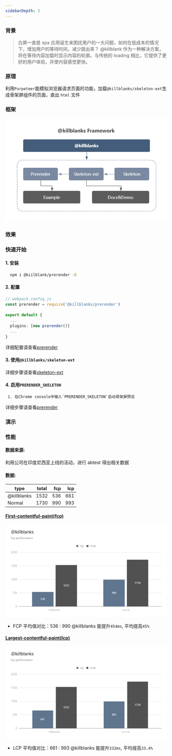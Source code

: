 ```yaml
---
sidebarDepth: 3
---
```


### 背景

> 白屏一直是 spa 应用诞生来困扰用户的一大问题，如何在低成本的情况下，增加用户的等待时间，减少跳出率？ @killblank 作为一种解决方案，将在等待内容加载时显示内容的轮廓。与传统的 loading 相比，它提供了更好的用户体验，并使内容感觉更快。

### 原理

利用`Purpeteer`能模拟浏览器请求页面的功能，加载`@killblanks/skeleton-ext`生成骨架屏组件的页面，直出 `html` 文件

### 框架

![@killblanks_framework](./imgs/@killblanks_framework.png)

### 效果

### 快速开始

#### 1. 安装

```sh
  npm i @kiilblank/prerender -D
```

#### 2. 配置

```ts
// webpack.config.js
const prerender = require('@killblanks/prerender')

export default {
  ...
  plugins: [new prerender()]
  ...
}
```

详细配置请查看[prerender](../documents/prerender)

#### 3. 使用`@killblanks/skeleton-ext`

详细步骤请查看[skeleton-ext](./skeleton-ext/)

#### 4. 启用`PRERENDER_SKELETON`

```sh
 1. 在Chrome console中输入`PRERENDER_SKELETON`启动骨架屏预览
```

详细步骤请查看[prerender](./prerender/)

### 演示

### 性能

#### 数据来源:

利用公司在印度尼西亚上线的活动，进行 abtest 得出相关数据

#### 数据:

| type        | total | fcp | lcp |
| ----------- | :---: | --: | --: |
| @killblanks | 1532  | 536 | 661 |
| Normal      | 1730  | 990 | 993 |

#### [First-contentful-paint(fcp)](https://github.com/w3c/paint-timing)

![First-contentful-paint](./imgs/fcp.png)

- FCP 平均值对比：536 : 990 @killblanks 能提升`454ms`, 平均提高`45%`

#### [Largest-contentful-paint(lcp)](https://github.com/WICG/largest-contentful-paint)

![Largest-contentful-paint](./imgs/lcp.png)

- LCP 平均值对比：661 : 993 @killblanks 能提升`332ms`, 平均提高`33.4%`
